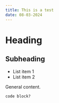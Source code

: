 ```yaml
---
title: This is a test
date: 08-03-2024
---
```


# Heading
## Subheading

- List item 1
- List item 2

General content.

`code block?`